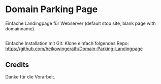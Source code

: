 Domain Parking Page
=============
Einfache Landingpage für Webserver (default stop site, blank page with domainname).


##
Einfache Installation mit Git:
Klone einfach folgendes Repo: https://github.com/heikowingerath/Domain-Parking-Landingpage


## Credits
[avoori]: https://avoori.com/
[landing-url]: http://domain-landing.avoori.com/
Danke für die Vorarbeit.
